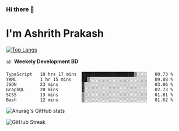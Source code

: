 ### Hi there 👋
# I'm Ashrith Prakash

[![Top Langs](https://github-readme-stats.vercel.app/api/top-langs/?username=xxcheckmatexx&count_private=true&include_all_commits=true&show_icons=true&line_height=20&title_color=FFFFFF&icon_color=FFFFFF&text_color=FFFFFF&bg_color=0D1117&langs_count=8)](https://github.com/anuraghazra/github-readme-stats)

📊 &nbsp;**Weekely Development BD**

<!--START_SECTION:waka-->

```text
TypeScript   10 hrs 17 mins  ████████████████████▒░░░░   80.73 %
YAML         1 hr 15 mins    ██▒░░░░░░░░░░░░░░░░░░░░░░   09.88 %
JSON         23 mins         ▓░░░░░░░░░░░░░░░░░░░░░░░░   03.06 %
GraphQL      20 mins         ▓░░░░░░░░░░░░░░░░░░░░░░░░   02.73 %
SCSS         13 mins         ▒░░░░░░░░░░░░░░░░░░░░░░░░   01.81 %
Bash         12 mins         ▒░░░░░░░░░░░░░░░░░░░░░░░░   01.62 %
```

<!--END_SECTION:waka-->

![Anurag's GitHub stats](https://github-readme-stats.vercel.app/api?username=xxcheckmatexx&count_private=true&show_icons=true&theme=merko)  

![GitHub Streak](http://github-readme-streak-stats.herokuapp.com?user=xxcheckmatexx&theme=merko&hide_border=true&date_format=M%20j%5B%2C%20Y%5D&fire=DD0E0B)
<br/>

